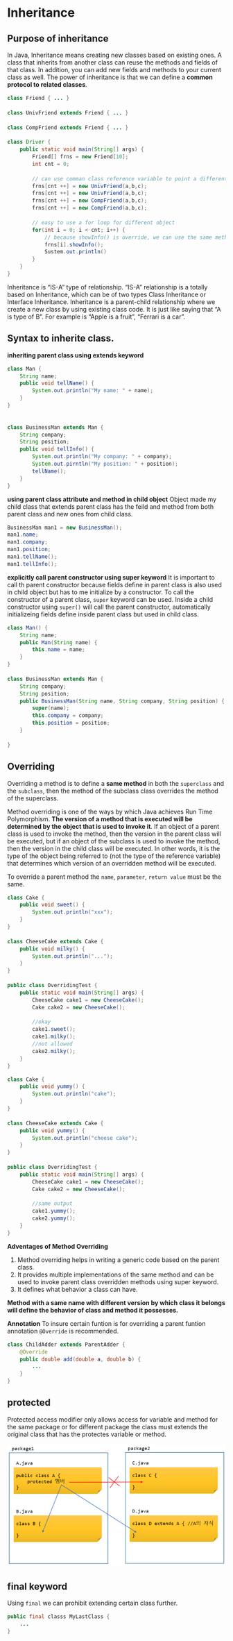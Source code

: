 # Inheritance

## Purpose of inheritance
In Java, Inheritance means creating new classes based on existing ones. A class that inherits from another class can reuse the methods and fields of that class. In addition, you can add new fields and methods to your current class as well.
The power of inheritance is that we can define a **common protocol to related classes**.

```java
class Friend { ... }

class UnivFriend extends Friend { ... }

class CompFriend extends Friend { ... }

class Driver {
    public static void main(String[] args) {
        Friend[] frns = new Friend[10];
        int cnt = 0;

        // can use comman class reference variable to point a different object that extends the same common class
        frns[cnt ++] = new UnivFriend(a,b,c);
        frns[cnt ++] = new UnivFriend(a,b,c);
        frns[cnt ++] = new CompFriend(a,b,c);
        frns[cnt ++] = new CompFriend(a,b,c);

        // easy to use a for loop for different object
        for(int i = 0; i < cnt; i++) {
            // because showInfo() is override, we can use the same method to do differnt job.
            frns[i].showInfo();
            Sustem.out.println()
        }
    }
}
```


Inheritance is “IS-A” type of relationship. “IS-A” relationship is a totally based on Inheritance, which can be of two types Class Inheritance or Interface Inheritance. Inheritance is a parent-child relationship where we create a new class by using existing class code. It is just like saying that “A is type of B”. For example is “Apple is a fruit”, “Ferrari is a car”.



## Syntax to inherite class.

**inheriting parent class using extends keyword**
```java
class Man {
    String name;
    public void tellName() {
        System.out.println("My name: " + name);
    }
}


class BusinessMan extends Man {
    String company;
    String position;
    public void tellInfo() {
        System.out.println("My company: " + company);
        System.out.pirntln("My position: " + position);
        tellName();
    }
}
```

**using parent class attribute and method in child object**
Object made my child class that extends parent class has the feild and method from both parent class and new ones from child class.
```java
BusinessMan man1 = new BusinessMan();
man1.name;
man1.company;
man1.position;
man1.tellName();
man1.tellInfo();
```

**explicitly call parent constructor using super keyword**
It is important to call th parent constructor because fields define in parent class is also used in child object but has to me initialize by a constructor. To call the constructor of a parent class, `super` keyword can be used. Inside a child constructor using `super()` will call the parent constructor, automatically initializeing fields define inside parent class but used in child class.

```java
class Man() {
    String name;
    public Man(String name) {
        this.name = name;
    }
}

class BusinessMan extends Man {
    String company;
    String position;
    public BusinessMan(String name, String company, String position) {
        super(name);
        this.company = company;
        this.position = position;   
    }

}
```

## Overriding
Overriding a method is to define a **same method** in both the `superclass` and the `subclass`, then the method of the subclass class overrides the method of the superclass. 

Method overriding is one of the ways by which Java achieves Run Time Polymorphism. **The version of a method that is executed will be determined by the object that is used to invoke it**. If an object of a parent class is used to invoke the method, then the version in the parent class will be executed, but if an object of the subclass is used to invoke the method, then the version in the child class will be executed. In other words, it is the type of the object being referred to (not the type of the reference variable) that determines which version of an overridden method will be executed.

To override a parent method the `name`, `parameter`, `return value` must be the same.

```java
class Cake {
    public void sweet() {
        System.out.println("xxx");
    }
}

class CheeseCake extends Cake {
    public void milky() {
        System.out.println("...");
    }
}

public class OverridingTest {
    public static void main(String[] args) {
        CheeseCake cake1 = new CheeseCake();
        Cake cake2 = new CheeseCake();

        //okay
        cake1.sweet();
        cake1.milky();
        //not allowed
        cake2.milky();
    }
}
```

```java
class Cake {
    public void yummy() {
        System.out.println("cake");
    }
}

class CheeseCake extends Cake {
    public void yummy() {
        System.out.println("cheese cake");
    }
}

public class OverridingTest {
    public static void main(String[] args) {
        CheeseCake cake1 = new CheeseCake();
        Cake cake2 = new CheeseCake();

        //same output
        cake1.yummy();
        cake2.yummy();
    }
}
```

**Adventages of Method Overriding**
1. Method overriding helps in writing a generic code based on the parent class. 
2. It provides multiple implementations of the same method and can be used to invoke parent class overridden methods using super keyword. 
3. It defines what behavior a class can have. 

**Method with a same name with different version by which class it belongs will define the behavior of class and method it possesses.**

**Annotation**
To insure certain funtion is for overriding a parent funtion annotation `@Override` is recommended.
```java
class ChildAdder extends ParentAdder {
    @Override
    public double add(double a, double b) {
        ...
    }
}
```

## protected
Protected access modifier only allows access for variable and method for the same package or for different package the class must extends the original class that has the protectes variable or method.

![diagram for protected](/X/Screenshot%202023-09-27%20at%201.03.13%20AM.png)

## final keyword
Using `final` we can prohibit extending certain class further.

```java
public final classs MyLastClass {
    ...
}
```
